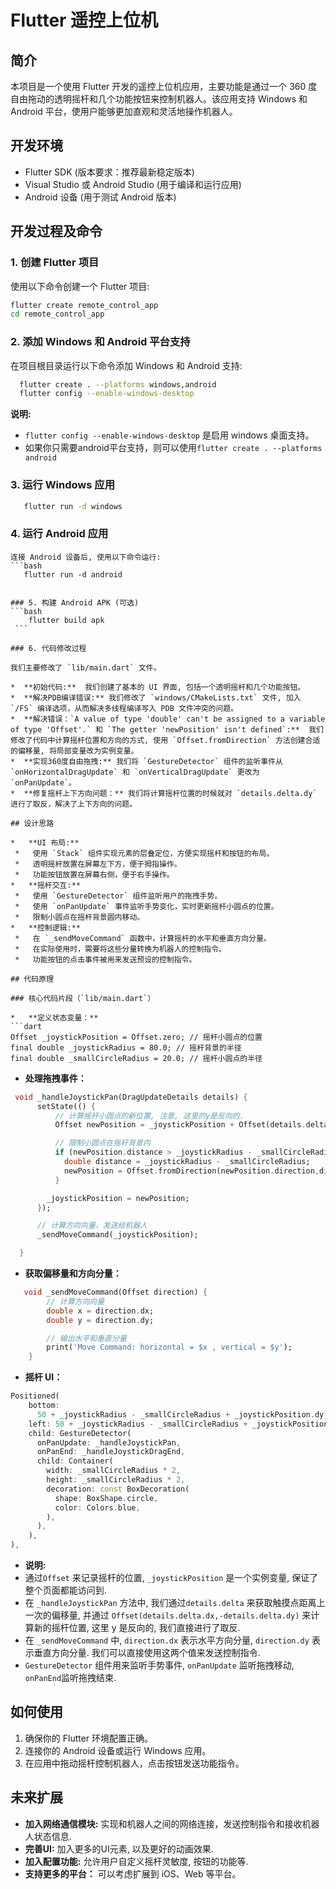 # Flutter 遥控上位机

## 简介

本项目是一个使用 Flutter 开发的遥控上位机应用，主要功能是通过一个 360 度自由拖动的透明摇杆和几个功能按钮来控制机器人。该应用支持 Windows 和 Android 平台，使用户能够更加直观和灵活地操作机器人。

## 开发环境

*   Flutter SDK (版本要求：推荐最新稳定版本)
*   Visual Studio 或 Android Studio (用于编译和运行应用)
*   Android 设备 (用于测试 Android 版本)

## 开发过程及命令

### 1. 创建 Flutter 项目

使用以下命令创建一个 Flutter 项目:

   ```bash
   flutter create remote_control_app
   cd remote_control_app
   ```

### 2. 添加 Windows 和 Android 平台支持

在项目根目录运行以下命令添加 Windows 和 Android 支持:

  ```bash
    flutter create . --platforms windows,android
    flutter config --enable-windows-desktop
   ```

   **说明:**
   *  `flutter config --enable-windows-desktop` 是启用 windows 桌面支持。
   * 如果你只需要android平台支持，则可以使用`flutter create . --platforms android`

### 3. 运行 Windows 应用

   ```bash
      flutter run -d windows
   ```

### 4. 运行 Android 应用
    连接 Android 设备后, 使用以下命令运行:
    ```bash
       flutter run -d android
   ```

### 5. 构建 Android APK (可选)
  ```bash
       flutter build apk
    ```

### 6. 代码修改过程

我们主要修改了 `lib/main.dart` 文件。

  *  **初始代码:**  我们创建了基本的 UI 界面, 包括一个透明摇杆和几个功能按钮。
  *  **解决PDB编译错误:** 我们修改了 `windows/CMakeLists.txt` 文件, 加入 `/FS` 编译选项，从而解决多线程编译写入 PDB 文件冲突的问题。
  *  **解决错误：`A value of type 'double' can't be assigned to a variable of type 'Offset'.` 和 `The getter 'newPosition' isn't defined`:**  我们修改了代码中计算摇杆位置和方向的方式, 使用 `Offset.fromDirection` 方法创建合适的偏移量, 将局部变量改为实例变量。
  *  **实现360度自由拖拽:** 我们将 `GestureDetector` 组件的监听事件从 `onHorizontalDragUpdate` 和 `onVerticalDragUpdate` 更改为 `onPanUpdate`。
  *  **修复摇杆上下方向问题：** 我们将计算摇杆位置的时候就对 `details.delta.dy` 进行了取反，解决了上下方向的问题。

## 设计思路

*   **UI 布局:**
    *   使用 `Stack` 组件实现元素的层叠定位，方便实现摇杆和按钮的布局。
    *   透明摇杆放置在屏幕左下方，便于拇指操作。
    *   功能按钮放置在屏幕右侧，便于右手操作。
*   **摇杆交互:**
    *   使用 `GestureDetector` 组件监听用户的拖拽手势。
    *   使用 `onPanUpdate` 事件监听手势变化，实时更新摇杆小圆点的位置。
    *   限制小圆点在摇杆背景圆内移动。
*   **控制逻辑:**
    *   在 `_sendMoveCommand` 函数中，计算摇杆的水平和垂直方向分量。
    *   在实际使用时，需要将这些分量转换为机器人的控制指令。
    *   功能按钮的点击事件被用来发送预设的控制指令。

## 代码原理

### 核心代码片段（`lib/main.dart`）

*   **定义状态变量：**
```dart
   Offset _joystickPosition = Offset.zero; // 摇杆小圆点的位置
   final double _joystickRadius = 80.0; // 摇杆背景的半径
   final double _smallCircleRadius = 20.0; // 摇杆小圆点的半径
```
*   **处理拖拽事件：**
```dart
 void _handleJoystickPan(DragUpdateDetails details) {
      setState(() {
          // 计算摇杆小圆点的新位置, 注意, 这里的y是反向的.
          Offset newPosition = _joystickPosition + Offset(details.delta.dx,-details.delta.dy);

          // 限制小圆点在摇杆背景内
          if (newPosition.distance > _joystickRadius - _smallCircleRadius) {
            double distance = _joystickRadius - _smallCircleRadius;
            newPosition = Offset.fromDirection(newPosition.direction,distance);
          }

        _joystickPosition = newPosition;
      });

      // 计算方向向量，发送给机器人
      _sendMoveCommand(_joystickPosition);

  }
```

*  **获取偏移量和方向分量：**
```dart
   void _sendMoveCommand(Offset direction) {
        // 计算方向向量
        double x = direction.dx;
        double y = direction.dy;

        // 输出水平和垂直分量
        print('Move Command: horizontal = $x , vertical = $y');
    }
```

*   **摇杆 UI：**

```dart
Positioned(
    bottom:
      50 + _joystickRadius - _smallCircleRadius + _joystickPosition.dy,
    left: 50 + _joystickRadius - _smallCircleRadius + _joystickPosition.dx,
    child: GestureDetector(
      onPanUpdate: _handleJoystickPan,
      onPanEnd: _handleJoystickDragEnd,
      child: Container(
        width: _smallCircleRadius * 2,
        height: _smallCircleRadius * 2,
        decoration: const BoxDecoration(
          shape: BoxShape.circle,
          color: Colors.blue,
        ),
      ),
    ),
),
```

*  **说明:**
  *  通过`Offset` 来记录摇杆的位置, `_joystickPosition` 是一个实例变量, 保证了整个页面都能访问到.
  *  在 `_handleJoystickPan`  方法中, 我们通过`details.delta` 来获取触摸点距离上一次的偏移量, 并通过 `Offset(details.delta.dx,-details.delta.dy)` 来计算新的摇杆位置, 这里 y 是反向的, 我们直接进行了取反.
  * 在 `_sendMoveCommand` 中, `direction.dx` 表示水平方向分量, `direction.dy` 表示垂直方向分量. 我们可以直接使用这两个值来发送控制指令.
  * `GestureDetector` 组件用来监听手势事件, `onPanUpdate` 监听拖拽移动, `onPanEnd`监听拖拽结束.

## 如何使用

1.  确保你的 Flutter 环境配置正确。
2.  连接你的 Android 设备或运行 Windows 应用。
3.  在应用中拖动摇杆控制机器人，点击按钮发送功能指令。

## 未来扩展

*   **加入网络通信模块:**  实现和机器人之间的网络连接，发送控制指令和接收机器人状态信息.
*   **完善UI:**  加入更多的UI元素, 以及更好的动画效果.
*   **加入配置功能:**  允许用户自定义摇杆灵敏度, 按钮的功能等.
*    **支持更多的平台：** 可以考虑扩展到 iOS、Web 等平台。



